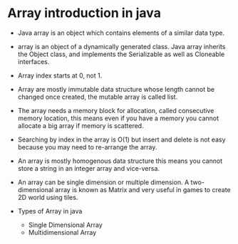 # Array introduction in java

- Java array is an object which contains elements of a similar data type.

- array is an object of a dynamically generated class. Java array inherits the Object class, and implements the Serializable as well as Cloneable interfaces.

- Array index starts at 0, not 1.

- Array are mostly immutable data structure whose length cannot be changed once created, the mutable array is called list.

- The array needs a memory block for allocation, called consecutive memory location, this means even if you have a memory you cannot allocate a big array if memory is scattered.

- Searching by index in the array is O(1) but insert and delete is not easy because you may need to re-arrange the array.

- An array is mostly homogenous data structure this means you cannot store a string in an integer array and vice-versa.

- An array can be single dimension or multiple dimension. A two-dimensional array is known as Matrix and very useful in games to create 2D world using tiles.

- Types of Array in java
  - Single Dimensional Array
  - Multidimensional Array
